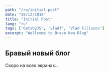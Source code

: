 ```yaml
---
path: "/ru/initial-post"
date: "28/12/2018"
title: "Initial Post"
lang: "ru"
tags: ['GatsbyJS', 'vladf', 'Vlad Filiucov']
excerpt: "Wellcome to Brave New Blog"
---
```


## Бравый новый блог

Скоро на всех экранах...
